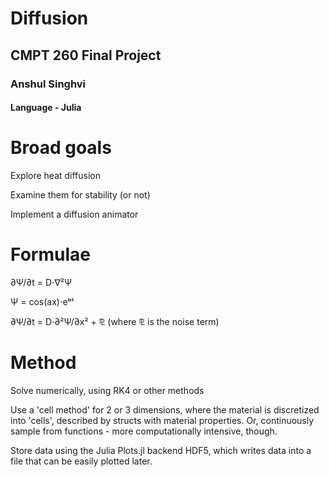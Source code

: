 # Diffusion

## CMPT 260 Final Project

### Anshul Singhvi

#### Language - Julia

# Broad goals

Explore heat diffusion

Examine them for stability (or not)

Implement a diffusion animator

# Formulae

∂Ψ/∂t = D⋅∇²Ψ

Ψ = cos(ax)⋅eᵇᵗ

∂Ψ/∂t = D⋅∂²Ψ/∂x² + ⅊ (where ⅊ is the noise term)

# Method

Solve numerically, using RK4 or other methods

Use a 'cell method' for 2 or 3 dimensions, where the material is discretized into 'cells', described by structs with material properties.  Or, continuously sample from functions - more computationally intensive, though.


Store data using the Julia Plots.jl backend HDF5, which writes data into a file that can be easily plotted later.
